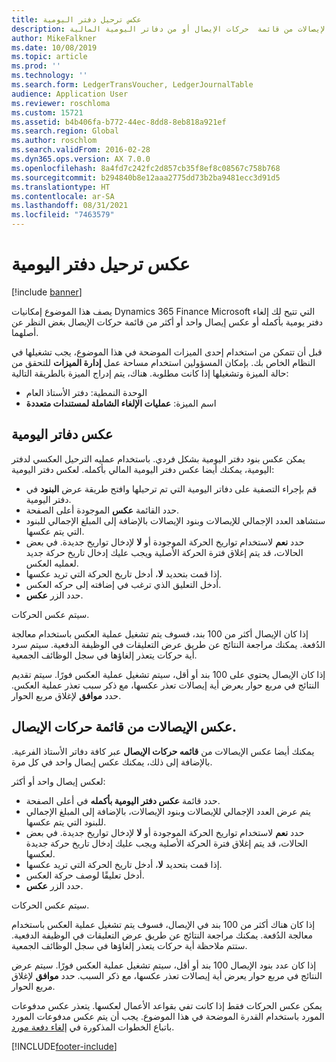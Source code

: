 ```yaml
---
title: عكس ترحيل دفتر اليومية
description: يصف هذا الموضوع القدرات التي تتيح لك عكس الإيصالات من قائمة  حركات الإيصال أو من دفاتر اليومية المالية.
author: MikeFalkner
ms.date: 10/08/2019
ms.topic: article
ms.prod: ''
ms.technology: ''
ms.search.form: LedgerTransVoucher, LedgerJournalTable
audience: Application User
ms.reviewer: roschloma
ms.custom: 15721
ms.assetid: b4b406fa-b772-44ec-8dd8-8eb818a921ef
ms.search.region: Global
ms.author: roschlom
ms.search.validFrom: 2016-02-28
ms.dyn365.ops.version: AX 7.0.0
ms.openlocfilehash: 8a4fd7c242fc2d857cb35f8ef8c08567c758b768
ms.sourcegitcommit: b294840b8e12aaa2775dd73b2ba9481ecc3d91d5
ms.translationtype: HT
ms.contentlocale: ar-SA
ms.lasthandoff: 08/31/2021
ms.locfileid: "7463579"
---
```

# <a name="reverse-journal-posting"></a>عكس ترحيل دفتر اليومية

[!include [banner](../includes/banner.md)]

يصف هذا الموضوع إمكانيات Dynamics 365 Finance Microsoft التي تتيح لك إلغاء دفتر يومية بأكمله أو عكس إيصال واحد أو أكثر من قائمة حركات الإيصال بغض النظر عن أصلهما. 

قبل أن تتمكن من استخدام إحدى الميزات الموضحة في هذا الموضوع، يجب تشغيلها في النظام الخاص بك. بإمكان المسؤولين استخدام مساحة عمل **إدارة الميزات** للتحقق من حالة الميزة وتشغيلها إذا كانت مطلوبة. هناك، يتم إدراج الميزة بالطريقة التالية:
 - الوحدة النمطية: دفتر الأستاذ العام
 - اسم الميزة: **عمليات الإلغاء الشاملة لمستندات متعددة**

## <a name="reversing-journals"></a>عكس دفاتر اليومية

يمكن عكس بنود دفتر اليومية بشكل فردي. باستخدام عمليه الترحيل العكسي لدفتر اليومية، يمكنك أيضا عكس دفتر اليومية المالي بأكمله. لعكس دفتر اليومية: 

- قم بإجراء التصفية على دفاتر اليومية التي تم ترحيلها وافتح طريقة عرض **البنود** في دفتر اليومية.
- حدد القائمة **عكس** الموجودة أعلى الصفحة.
- ستشاهد العدد الإجمالي للإيصالات وبنود الإيصالات بالإضافة إلى المبلغ الإجمالي للبنود التي يتم عكسها.
- حدد **نعم** لاستخدام تواريخ الحركة الموجودة أو **لا** لإدخال تواريخ جديدة. في بعض الحالات، قد يتم إغلاق فترة الحركة الأصلية ويجب عليك إدخال تاريخ حركة جديد لعمليه العكس.
- إذا قمت بتحديد **لا**، أدخل تاريخ الحركة التي تريد عكسها. 
- أدخل التعليق الذي ترغب في إضافته إلى حركه العكس.
- حدد الزر **عكس**.

سيتم عكس الحركات. 

إذا كان الإيصال أكثر من 100 بند، فسوف يتم تشغيل عملية العكس باستخدام معالجة الدُفعة. يمكنك مراجعة النتائج عن طريق عرض التعليقات في الوظيفة الدفعية. سيتم سرد أية حركات يتعذر إلغاؤها في سجل الوظائف الجمعية.

إذا كان الإيصال يحتوي على 100 بند أو أقل، سيتم تشغيل عملية العكس فورًا. سيتم تقديم النتائج في مربع حوار يعرض أية إيصالات تعذر عكسها، مع ذكر سبب تعذر عملية العكس. حدد **موافق** لإغلاق مربع الحوار.

## <a name="reversing-vouchers-from-the-voucher-transaction-list"></a>عكس الإيصالات من قائمة  حركات الإيصال. 

يمكنك أيضا عكس الإيصالات من **قائمه حركات الإيصال** عبر كافة دفاتر الأستاذ الفرعية. بالإضافة إلى ذلك، يمكنك عكس إيصال واحد في كل مرة. 

لعكس إيصال واحد أو أكثر: 

- حدد قائمة **عكس دفتر اليومية بأكمله** في أعلى الصفحة.
- يتم عرض العدد الإجمالي للإيصالات وبنود الإيصالات، بالإضافة إلى المبلغ الإجمالي للبنود التي يتم عكسها.
- حدد **نعم** لاستخدام تواريخ الحركة الموجودة أو **لا** لإدخال تواريخ جديدة. في بعض الحالات، قد يتم إغلاق فترة الحركة الأصلية ويجب عليك إدخال تاريخ حركة جديدة لعكسها.
- إذا قمت بتحديد **لا**، أدخل تاريخ الحركة التي تريد عكسها. 
- أدخل تعليقًا لوصف حركة العكس.
- حدد الزر **عكس**.

سيتم عكس الحركات. 

إذا كان هناك أكثر من 100 بند في الإيصال، فسوف يتم تشغيل عملية العكس باستخدام معالجة الدُفعة. يمكنك مراجعة النتائج عن طريق عرض التعليقات في الوظيفة الدفعية. ستتم ملاحظة أية حركات يتعذر إلغاؤها في سجل الوظائف الجمعية.

إذا كان عدد بنود الإيصال 100 بند أو أقل، سيتم تشغيل عملية العكس فورًا. سيتم عرض النتائج في مربع حوار يعرض أية إيصالات تعذر عكسها، مع ذكر السبب. حدد **موافق** لإغلاق مربع الحوار.

يمكن عكس الحركات فقط إذا كانت تفي بقواعد الأعمال لعكسها. يتعذر عكس مدفوعات المورد باستخدام القدرة الموضحة في هذا الموضوع. يجب أن يتم عكس مدفوعات المورد باتباع الخطوات المذكورة في [إلغاء دفعة مورد](../accounts-payable/reverse-vendor-payment.md).



[!INCLUDE[footer-include](../../includes/footer-banner.md)]
